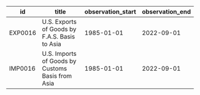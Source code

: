 | id      | title                                            | observation_start   | observation_end   |
|---------|--------------------------------------------------|---------------------|-------------------|
| EXP0016 | U.S. Exports of Goods by F.A.S. Basis to Asia    | 1985-01-01          | 2022-09-01        |
| IMP0016 | U.S. Imports of Goods by Customs Basis from Asia | 1985-01-01          | 2022-09-01        |